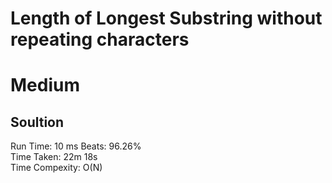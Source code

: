 Length of Longest Substring without repeating characters
=========
# Medium
## Soultion  
Run Time: 10 ms
Beats: 96.26%   
Time Taken: 22m 18s     
Time Compexity: O(N)
